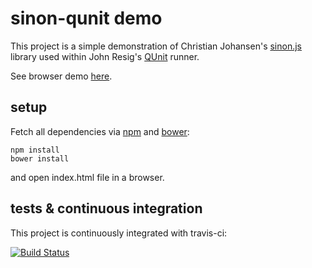 sinon-qunit demo
================

This project is a simple demonstration of Christian Johansen's [sinon.js](http://sinonjs.org) library used within John Resig's [QUnit](http://qunitjs.com) runner.

See browser demo [here](http://tkoomzaaskz.github.io/qunit-sinon).

setup
-----

Fetch all dependencies via [npm](http://www.npmjs.org/) and [bower](http://bower.io):

    npm install
    bower install

and open index.html file in a browser.

tests & continuous integration
------------------------------

This project is continuously integrated with travis-ci:

[![Build Status](https://travis-ci.org/tkoomzaaskz/qunit-sinon.png?branch=master)](https://travis-ci.org/tkoomzaaskz/qunit-sinon)
